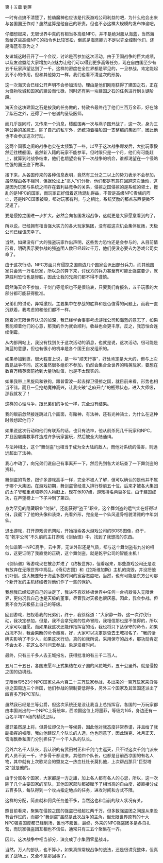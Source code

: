 第十五章 剿匪


一时有点搞不清楚了，抢劫魔神也应该是代表游戏公司利益的吧，为什么他会出来与各国国王作对？虽然这算是他自己的职责，但也不必这样大规模的发布神谕吧。

仔细想起来，无限世界中真的有相当多高级NPC，并不是绝对服从海蓝，当然海蓝给这些高级NPC的指令也比较宽松，倒底是海蓝能力不足以完全控制他们，还是海蓝有意为之？

友谊城这时召开了一个会议，讨论是否参加这次活动。由于卫国战争的巨大成绩，以及友谊盟给大家增加2点魅力让他们可以得到更多高等任务，现在自由国至少有五千玩家声望达到了一千，这样的密度在全世界都是罕见的，一旦参战，肯定能起到不小的作用，但和其他势力一样，我们也看不清这次的形势。

这一次海天会已经公开声明不会参加活动，理由是他们刚刚获得了建国之石，正在为怪物攻城和国家的建设而忙碌，同时还有另一块建国之石的任务进行到关键阶段。

海天会这块建国之石是按我的任务做的，特赦令最终花了他们三百万金币，好在除了紫石之外，还得了一个忠诚的圣级医师。

而几乎是同时，又传来一个消息，楼船国再一次与燕子国开战了，这一次，身为三等公爵的圣魔王，除了自己的私军外，还统领着楼船国一支整编的集团军，因此他也不会参加这次行动。

这两个国家之间的战争也实在太频繁了一些，以至于这次战争爆发后，大批玩家毅然迁往楼船国，虽然新入籍的玩家不能参军，但时限只是一个月，他们有可能赶上，就算到时战争结束，他们也期望会有下一次战争的机会，谁都渴望在一个侵略性强的国王底下做事。

接下来，从各国传来的各种信息表明，竟然有三分之二以上的势力表示不会参加，虽然理由各不相同，但据论坛上"高人"们分析，他们都是有意在回避这次活动，这是因为玩家与系统之间存在着利益竞争的关系，侵掠之国侵掠的是系统的领土，搅乱的是NPC的国家，而玩家正好借着这场混乱得益，不管是高级NPC贵族的阵亡，还是NPC国家被毁，都对玩家有利，与之相比，系统奖励的那点东西便微不足道了。

要是侵掠之国进一步扩大，必然会向各国发起战争，这就更是大家愿意看到的了。

所以说，已经拥有相当强大实力的各大玩家集团，没有趁这次机会集体反叛，天极公司已经该庆幸了。

当然，如果没有广大的强盗玩家作出声明，这些势力恐怕还是会参与的，从目前情形看，明确表示要参战的强盗团人数已经超过千万，他们便没必要去为游戏公司卖命了。

由于这次行动，NPC方面只有侵掠之国周边几个国家会派出部分兵力，而其他国家只会派一万名玩家，所以总的算下来，讨伐方的兵力甚至有可能比强盗要少，就算胜利恐怕也是惨胜，因此让我的兄弟们都不得不谨慎。

既然海天会不参加，千剑门等组织也不是很热衷，只要我们肯报名，五千玩家的大部分都可能获得批准。

兄弟们的讨论，异常激烈，主要集中在参战的胜算和是否值得的问题上，而我一直沉默着，我考虑的和他们都不一样。

随着对无限世界认识的加深，我已经学会事事考虑游戏公司和海蓝的意志了，如果我能顺着他们的心意，那我的作为就会顺利，收益也会更丰厚，反之，我恐怕会连续倒霉。

从内部网站上，我没有找到关于这次活动的消息，也就是说，这次活动，很可能是海蓝的意思，但也有很小的机率是各个国王自发组织的。

如果参加剿匪，很大程度上说，是一种"顺天行事"，好处肯定是大大的，但与上次西昆战争不同，这次虽然很多组织不参加，仍然会集合全世界的精英玩家，要想在数百万精英面前抢到大量功勋值，也是不太现实的。

如果我带上黑旋风和铁钩，跟普雷波一起去捍卫侵掠之国，就目前来看，形势也相当不错，而且一旦抢劫魔神高兴，让我突破"芝麻开门"的瓶颈状态，进入大师级，那我就发了！

这样的心理斗争，跟兄弟们的争论一样，完全没有结果。

我的眼前忽然接连跳过几个画面，有赌神，有法神，还有光神骑士，为什么在这种时候想起他们？

如果说这次行动和他们有联系的话，也只有法神，他从前杀死几千玩家和NPC，并且因屠鹰教事件造成许多玩家罢玩，然后被全大陆通缉。

与法神相比，这个"舞剑盗"也相当于成为全大陆的敌人，而他对系统的侵害，则远远超出了法神。

我心中动了，向兄弟们说自己有事离开一下，然后先到各大论坛查了一下舞剑盗的资料。

舞剑盗的背景，跟许多游戏高手一样，完全不被人了解，但可以确认的是他并不属于哪个大集团。在游戏初期，舞剑盗曾经进入排行榜前五十位，后来才被各大集团的太子爷和重点培养的人物赶上，现在他107级，游戏排名两百多位，由于建国成功，在声望榜上一下子冲到了第四。

身为罕见的隐藏职业"剑侠"，还能获得"盗王"职业，这个舞剑盗的运气实在好得过份，我截下了他的头像和装束，光看外形，完全是一个仙风道骨相貌清雅的中年剑仙。

退出游戏，打开游戏资讯网站，开始搜索各大游戏公司的BOSS图像，终于，在"乾宇公司"不久前的主打游戏《剑仙谱》中，找到了我想找的东西。

剑仙谱第一NPC高手，云中客，无论外形还是气质，都与这个舞剑盗有九分的相似，这更证明了我直觉的正确，这个舞剑盗，就是乾宇公司的智能主机！

《剑仙谱》等游戏现在被合并进了《终极世界》，但看起来，那些游戏公司还是没有放弃在无限世界中捣乱，《奇幻古国》和《拉斯维加斯》主机的烧毁，并没把他们吓倒，这大概要归于海蓝多数时间的宽容态度吧，当然，也有可能是东方公司那个新开发的主机终结者对他们作了一些的保护。

我想我已经知道自己的决定了，我决不喜欢终极世界中任何一台机器侵入无限世界，更何况我自己也是天极的董事，尽管我对天极也很厌恶。因此，我会参战。但我不会为天极搭上自己的等级。

回到游戏，扫视着我的兄弟们，终于，我徐徐道："大家静一静，这一次讨伐行动，我决定参加，但是，我不会拿兄弟的性命冒险，我相信那也是不值得的，所以大家可以自愿，而如果我这次还能作指挥官的话，我也将只下达保守的命令，如果战况不对，我会果断的命令撤离，好，大家可以决定是否去王城报名了。"我的话确实影响了不少人，如果这次行动，真的如我所说，采用保守的战术，那功勋肯定不会太多，花这么多时间去参战，象是浪费时间。

最终，只有三千多人去王城报名，获得批准的有三千二百人。

五月二十五日，各国志愿军正式集结在双子国的风花城外，五十公里外，就是侵掠之国的边境线。

无限世界523个NPC国家总共六百二十三万玩家参战，多出来的一百万玩家来自侵掠之国周边三个帝国，他们参战的限制要低得多，另外三个国家及其盟国还派出了四百多万NPC军队。

虽然我已经是三等公爵，但这次系统还是没让我当上总指挥官，各国的一万玩家都由本国派出的一个NPC上将统率，西凉国这位上将墨菲，等级为165，身边还有一百名平均115级的精锐卫队。

墨菲虽然是上将，但爵位却仅为一等侯爵，因此他对我态度非常恭谨，并且给了我副指挥的权限，我向他建议几个队长的人选，他也同意了，因此瑞克、冰月正天、雪海飘香和唐门分别担任了一个千人队的队长。

另外六名千人队长，我认识的有武田村正和千剑门主巡天，只不过这次千剑门派来的人员不到一千，许多骨干都没来，其他四个队长，也都是目前西凉国的有名人物，其中就有上次歌龙会的盟友之一热血社社长莫扎他，上次帮战那只"巨型塔克"就是他的。

由于分属各个国家，大家都是一方之雄，加上各人都有各人的心思，所以，这一次除了几个主要国家的军队，其他国家部队都被赋予了相当高的自由度，被直接分成五百多队，每队得到一个攻占指定地点的任务，进攻时间和方式不限。

这样的分配，简直就和佣兵任务差不多，当然这也和当前的敌人状况有关。

照目前看来，聚集在侵掠之国的强盗已经超过两千万，但多数强盗团之间是从来没有合作过的，而那个"舞剑盗"虽然是此次战争的主角，但无限世界原有的十大NPC强盗国度都已经到场，谁也不服谁，最终，外来的NPC强盗团多是各自扎营，而玩家强盗团互相也不信任，通常只有三五个聚集在一齐。

因此，这次战争中相当部分，演变成了小集团零星战斗。

当然，万人的部队，也不算小，如果真照常规战争的战法，还是很讲究整体，但真到了战场上，又全不是那回事了。





